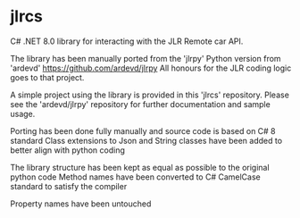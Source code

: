 # jlrcs
C# .NET 8.0 library for interacting with the JLR Remote car API.


The library has been manually ported from the 'jlrpy' Python version from 'ardevd' https://github.com/ardevd/jlrpy
All honours for the JLR coding logic goes to that project.

A simple project using the library is provided in this 'jlrcs' repository.
Please see the 'ardevd/jlrpy' repository for further documentation and sample usage.

Porting has been done fully manually and source code is based on C# 8 standard
Class extensions to Json and String classes have been added to better align with python coding
 
The library structure has been kept as equal as possible to the original python code
Method names have been converted to C# CamelCase standard to satisfy the compiler

Property names have been untouched
